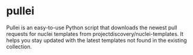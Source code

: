 # pullei
Pullei is an easy-to-use Python script that downloads the newest pull requests for nuclei templates from projectdiscovery/nuclei-templates. It helps you stay updated with the latest templates not found in the existing collection.
